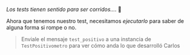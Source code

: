 _Los tests tienen sentido para ser corridos..._. :running:

Ahora que tenemos nuestro test, necesitamos _ejecutarlo_ para saber de alguna forma si rompe o no.

> Enviale el mensaje `test_positivo` a una instancia de `TestPositivometro` para ver cómo anda lo que desarrolló Carlos